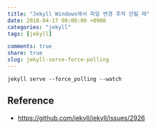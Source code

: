 ```yaml
---
title: "Jekyll Windows에서 파일 변경 추적 안될 때"
date: 2018-04-17 00:00:00 +0900
categories: "jekyll"
tags: [jekyll]

comments: true
share: true
slug: jekyll-serve-force-polling
---
```


```
jekyll serve --force_polling --watch
```

## Reference

- https://github.com/jekyll/jekyll/issues/2926
